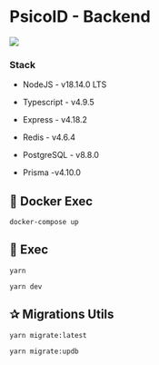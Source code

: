 # PsicoID - Backend

<img  src="https://digital-inspires-public.s3.amazonaws.com/images/stack.png">

### Stack

-   NodeJS - v18.14.0 LTS

-   Typescript - v4.9.5

-   Express - v4.18.2

-   Redis - v4.6.4

-   PostgreSQL - v8.8.0

-   Prisma -v4.10.0

## 🚀 Docker Exec

```
docker-compose up
```

## 🚀 Exec

```
yarn
```

```
yarn dev
```

## ✰ Migrations Utils

```
yarn migrate:latest
```

```
yarn migrate:updb
```
